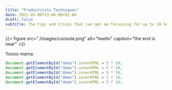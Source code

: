 ```yaml
---
title: "Productivity Techniques"
date: 2021-05-08T13:04:00+01:00
draft: false
subtitle: The tips and tricks that can get me focussing for up to 10 hours a day.
---
```



{{< figure src="./images/console.png" alt="heello"  caption="the end is near" >}}

Yoooo mama

```javascript
document.getElementById("demo").innerHTML = 5 * 10;
document.getElementById("demo").innerHTML = 5 * 10;
document.getElementById("demo").innerHTML = 5 * 10;
document.getElementById("demo").innerHTML = 5 * 10;
document.getElementById("demo").innerHTML = 5 * 10;
```
